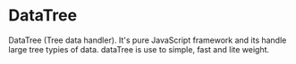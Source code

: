 # DataTree
DataTree (Tree data handler). It's pure JavaScript framework and its handle large tree typies of data. dataTree is use to simple, fast and lite weight.
